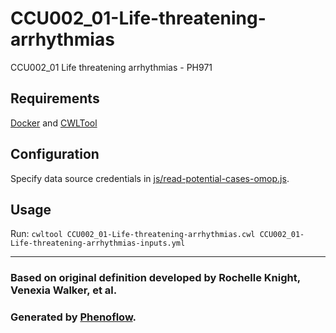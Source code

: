 # CCU002_01-Life-threatening-arrhythmias

CCU002_01 Life threatening arrhythmias - PH971

## Requirements

[Docker](https://docs.docker.com/install/) and [CWLTool](https://github.com/common-workflow-language/cwltool#install)

## Configuration

Specify data source credentials in [js/read-potential-cases-omop.js](js/read-potential-cases-omop.js).

## Usage

Run: `cwltool CCU002_01-Life-threatening-arrhythmias.cwl CCU002_01-Life-threatening-arrhythmias-inputs.yml`

***

### Based on original definition developed by Rochelle Knight, Venexia Walker, et al.
### Generated by [Phenoflow](https://kclhi.org/phenoflow).
